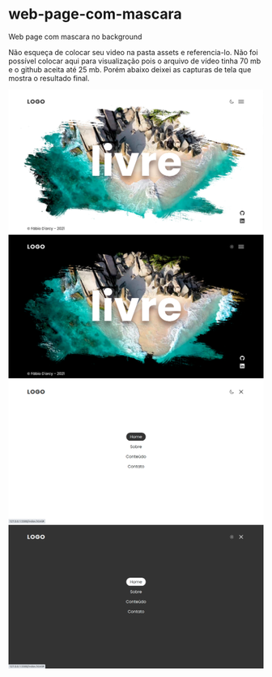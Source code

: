 # web-page-com-mascara
Web page com mascara no background

Não esqueça de colocar seu video na pasta assets e referencia-lo. Não foi possível colocar aqui para visualização pois o arquivo de vídeo tinha 70 mb e o github aceita até 25 mb. Porém abaixo deixei as capturas de tela que mostra o resultado final.

<p align="center">
  <img src="Captura de tela de 2021-11-05 17-51-38.png" width="800" title="hover text">
  <img src="Captura de tela de 2021-11-05 18-37-53.png" width="800" alt="accessibility text">
  <img src="Captura de tela de 2021-11-05 18-38-24.png" width="800" alt="accessibility text">
  <img src="Captura de tela de 2021-11-05 18-38-15.png" width="800" alt="accessibility text">
</p>

